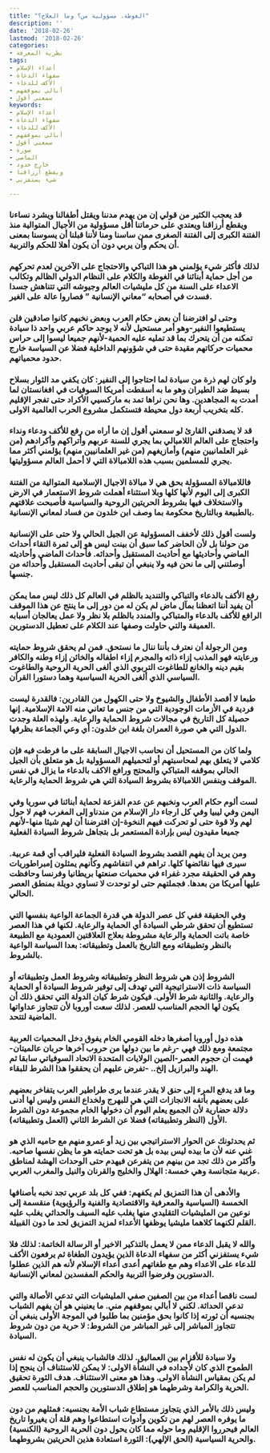 ```yaml
---
title: "الغوطة، مسؤولية من؟ وما العلاج؟"
description: ''
date: '2018-02-26'
lastmod: '2018-02-26'
categories:
- نظرية المعرفة
tags:
- أعداء الإسلام
- سفهاء الدعاة
- الأكف للدعاء
- أبالي بموقفهم
- سمعني أقول
keywords:
- أعداء الإسلام
- سفهاء الدعاة
- الأكف للدعاء
- أبالي بموقفهم
- سمعني أقول
- صورة
- الماضي
- خارج حدود
- ويقطع أرزاقنا
- شيء يستفزني

---
```

### قد يعجب الكثير من قولي إن من يهدم مدننا ويقتل أطفالنا ويشرد نساءنا ويقطع أرزاقنا ويعتدي على حرماتنا أقل مسؤولية من الأجيال المتوالية منذ الفتنة الكبرى إلى الفتنة الصغرى ممن ساسنا ومنا لأننا قبلنا أن يسوسنا بمعنى أن يحكم وأن يربي دون أن يكون أهلا للحكم والتربية.

### لذلك فأكثر شيء يؤلمني هو هذا التباكي والاحتجاج على الآخرين لعدم تحركهم من أجل حماية أبنائنا في الغوطة والكلام على النظام الدولي الظالم وتكالب الاعداء على السنة من كل مليشيات العالم وجيوشه التي تتناهش جسدا فسدت في أصحابه “معاني الإنسانية ” فصاروا عالة على الغير.

### وحتى لو افترضنا أن بعض حكام العرب وبعض نخبهم كانوا صادقين فلن يستطيعوا النفير-وهو أمر مستحيل لأنه لا يوجد حاكم عربي واحد ذا سيادة تمكنه من أن يتحرك بما قد تمليه عليه الحمية-لأنهم جميعا ليسوا إلى حراس محميات حركاتهم مقيدة حتى في شؤونهم الداخلية فضلا عن السياسة خارج حدود محمياتهم.

### ولو كان لهم ذرة من سيادة لما احتاجوا إلى النفير: كان يكفي مد الثوار بسلاح بسيط ضد الطيران وهو ما به أسقطت أمريكا السوفيات في افغانستان لما أمدت به المجاهدين. وها نحن نراها تمد به ماركسيي الأكراد حتى تفجر الإقليم كله بتخريب أربعة دول محيطة فتستكمل مشروع الحرب العالمية الاولى.

### قد لا يصدقني القارئ لو سمعني أقول إن ما أراه من رفع للأكف ودعاء ونداء واحتجاج على العالم اللامبالي بما يجري للسنة عربهم وأتراكهم وأكرادهم (من غير العلمانيين منهم) وأمازيغهم (من غير العلمانيين منهم) يؤلمني أكثر مما يجري للمسلمين بسبب هذه اللامبالاة التي لا أحمل العالم مسؤوليتها.

### فاللامبالاة المسؤولة بحق هي لا مبالاة الاجيال الإسلامية المتوالية من الفتنة الكبرى إلى اليوم لأنها كلها وبلا استثناء أهملت شروط الاستعمار في الارض والاستخلاف فيها بشروط الحريتين الروحية والسياسية فأصبحت علاقتهم بالطبيعة وبالتاريخ محكومة بما وصف ابن خلدون من فساد لمعاني الإنسانية.

### ولست أقول ذلك لأخفف المسؤولية عن الجيل الحالي ولا حتى على الإنسانية من حولنا بل لأن الحاضر كما سبق أن بينت ليس هو إلى ثمرة التقاء أحداث الماضي وأحاديثها مع أحاديث المستقبل وأحداثه. فأحداث الماضي وأحاديثه أوصلتني إلى ما نحن فيه ولا ينبغي أن تبقى أحاديث المستقبل وأحداثه من جنسها.

### رفع الأكف بالدعاء والتباكي والتنديد بالظلم في العالم كل ذلك ليس مما يمكن أن يفيد أننا اتعظنا بمآل ماض لم يكن له من دور إلى ما ينتج عن هذا الموقف الرافع للأكف بالدعاء والمتباكي والمندد بالظلم بلا نظر ولا عمل يعالجان أسبابه العميقة والتي حاولت وصفها عند الكلام على تعطيل الدستورين.

### ومن الرجولة أن نعترف بأننا ننال ما نستحق. فمن لم يحقق شروط حمايته ورعايته فهو المذنب إزاء ذاته والمجرم إزاء اطفاله والخائن إزاء وطنه والكافر بقيم دينه والخانع للطاغوت التربوي الذي ألغى الحرية الروحية والطاغوت السياسي الذي ألغى الحرية السياسية وهما دستورا القرآن.

### طبعا لا أقصد الأطفال والشيوخ ولا حتى الكهول من القادرين: فالقدرة ليست فردية في الأزمات الوجودية التي من جنس ما تعاني منه الامة الإسلامية. إنها حصيلة كل التاريخ في مجالات شروط الحماية والرعاية. ولهذه العلة وجدت الدول التي هي صورة العمران بلغة ابن خلدون: أي وعي الجماعة بظرفها.

### ولما كان من المستحيل أن نحاسب الاجيال السابقة على ما فرطت فيه فإن كلامي لا يتعلق بهم لمحاسبتهم أو لتحميلهم المسؤولية بل هو متعلق بأن الجيل الحالي بموقفه المتباكي والمحتج ورافع الاكف بالدعاء ما يزال في نفس الموقف وبنفس اللامبالاة بشروط السيادة التي هي شروط الحماية والرعاية.

### لست ألوم حكام العرب ونخبهم عن عدم الفزعة لحماية أبنائنا في سوريا وفي اليمن وفي ليبيا وفي كل ارجاء دار الإسلام من مندناو إلى المغرب فهم لا حول لهم ولا قوة حتى لو تحركت فيهم النخوة-إن افترضنا أن لهم شيئا منها-لأنهم جميعا مقيدون ليس بإرادة المستعمر بل بتجاهل شروط السيادة الفعلية

### ومن يريد أن يفهم القصد بشروط السيادة الفعلية فليراقب أي قمة عربية. سيرى فيها نقائضها كلها. تراهم في انتفاشهم وكأنهم يمثلون إمبراطوريات وهم في الحقيقة مجرد غفراء في محميات صنعتها بريطانيا وفرنسا وحافظت عليها أمريكا من بعدها. فجملتهم حتى لو توحدت لا تساوي دويلة بمنطق العصر الحالي.

### وفي الحقيقة ففي كل عصر الدولة هي قدرة الجماعة الواعية بنفسها التي تستطيع أن تحقق شرطي السيادة أي الحماية والرعاية. لكنها في هذا العصر خاصة باتت الحماية والرعاية مشروطة بعلاج العلاقتين العمودية مع الطبيعة بالنظر وتطبيقاته ومع التاريخ بالعمل وتطبيقاته: بعدا السياسة الواعية بالشروط.

### الشروط إذن هي شروط النظر وتطبيقاته وشروط العمل وتطبيقاته أو السياسة ذات الاستراتيجية التي تهدف إلى توفير شروط السيادة أو الحماية والرعاية. والثانية شرط الأولى. فيكون شرط كيان الدولة التي تحقق ذلك أن يكون لها الحجم المناسب للعصر. لذلك سعت أوروبا لأن تتجاوز عداواتها الماضية لتتحد.

### هذه دول أوروبا أصغرها دخله القومي الخام يفوق دخل المحميات العربية مجتمعة ومع ذلك فهي -رغم ما بين دولها من حروب آخرها حربان عالميتان-فهمت أن حجوم العصر-الصين الولايات المتحدة الاتحاد السوفياتي سابقا ثم الهند والبرازيل إلخ.. -تفرض عليهم أن يحققوا هذا الشرط للبقاء.

### وما قد يدفع المرء إلى حنق لا يقدر عندما يرى طراطير العرب يتفاخر بعضهم على بعضهم بأتفه الانجازات التي هي للبهرج ولخداع النفس وليس لها أدنى دلالة حضارية لأن الجميع يعلم اليوم أن دخولها الخام مجموعة دون الشرط الأول (النظر وتطبيقاته) فضلا عن الشرط الثاني (العمل وتطبيقاته).

### ثم يحدثونك عن الحوار الاستراتيجي بين زيد أو عمرو منهم مع حاميه الذي هو غني عنه لأن ما بيده ليس بيده بل هو تحت حمايته هو ما يظن نفسها صاحبه. وأكثر من ذلك تجد من بينهم من يتفرعن فيهدم حتى الوحدات الهشة لمناطق عربية متجانسة وهي خمسة: الهلال والخليج والقرنان والنيل والمغرب العربي.

### والأدهى أن هذا التمزيق لم يكفهم: ففي كل بلد عربي تجد نخبه بأصنافها الخمسة (السياسية والمعرفية والاقتصادية والفنية والرؤيوية) منقسمة إلى نوعين من المليشيات التقليدي منها يغلب عليه السيف والحداثي يغلب عليه القلم لكنهما كلاهما مليشيا يوظفها الأعداء لمزيد التمزيق لحد ما دون القبيلة.

### والله لا يقبل الدعاء ممن لا يعمل بالتذكير الاخير أو الرسالة الخاتمة: لذلك فلا شيء يستفزني أكثر من سفهاء الدعاة الذين يؤيدون الطغاة ثم يرفعون الأكف للدعاء على الاعداء وهم مع طغاتهم أعدى أعداء الإسلام لأنه هم الذين عطلوا الدستورين وفرضوا التربية والحكم المفسدين لمعاني الإنسانية.

### لست ناقصا أعداء من بين الصفين صفي المليشيات التي تدعي الأصالة والتي تدعي الحداثة. لكني لا أبالي بموقفهم مني. ما يعنيني هو أن يفهم الشباب بجنسيه أن ثورته إذا كانوا بحق مؤمنين بما طلبوا في الموجة الأولى ينبغي أن تتجاوز المباشر إلى غير المباشر من الشروط: لا حرية من دون شروط السيادة.

### ولا سيادة للأقزام بين العماليق. لذلك فالشباب ينبغي أن يكون له نفس الطموح الذي كان لأجداده في النشأة الاولى: لا يمكن للاستئناف أن ينجح إذا لم يكن بمقياس النشأة الاولى. وهذا هو معنى الاستئناف. هدف الثورة تحقيق الحرية والكرامة وشرطهما هو إطلاق الدستورين والحجم المناسب للعصر.

### وليس ذلك بالأمر الذي يتجاوز مستطاع شباب الأمة بجنسيه: فمثلهم من دون ما يوفره العصر لهم من تكوين وأدوات استطاعوا وهم قلة أن يغيروا تاريخ العالم فيحرروا الإقليم وما حوله مما كان يحول دون الحرية الروحية (الكنسية) والحرية السياسية (الحق الإلهي): الثورة استعادة هذين الحريتين بشروطهما.

###